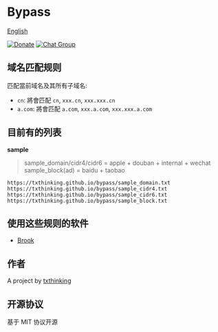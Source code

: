 # Bypass

[English](README_en.md)

[![Donate](https://img.shields.io/badge/Support-Donate-ff69b4.svg)](https://www.txthinking.com/opensource-support.html)
[![Chat Group](https://img.shields.io/badge/Join-Slack-ff69b4.svg)](https://docs.google.com/forms/d/e/1FAIpQLSdzMwPtDue3QoezXSKfhW88BXp57wkbDXnLaqokJqLeSWP9vQ/viewform)

## 域名匹配规则

匹配當前域名及其所有子域名:

* `cn`: 將會匹配 `cn`, `xxx.cn`, `xxx.xxx.cn`
* `a.com`: 將會匹配 `a.com`, `xxx.a.com`, `xxx.xxx.a.com`

## 目前有的列表

**sample**

> sample_domain/cidr4/cidr6 = apple + douban + internal + wechat<br/>
> sample_block(ad) = baidu + taobao

```
https://txthinking.github.io/bypass/sample_domain.txt
https://txthinking.github.io/bypass/sample_cidr4.txt
https://txthinking.github.io/bypass/sample_cidr6.txt
https://txthinking.github.io/bypass/sample_block.txt
```

## 使用这些规则的软件

* [Brook](https://github.com/txthinking/brook)

## 作者

A project by [txthinking](https://www.txthinking.com)

## 开源协议

基于 MIT 协议开源
